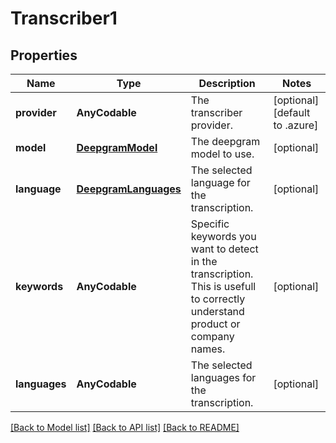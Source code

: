 # Transcriber1

## Properties
Name | Type | Description | Notes
------------ | ------------- | ------------- | -------------
**provider** | **AnyCodable** | The transcriber provider. | [optional] [default to .azure]
**model** | [**DeepgramModel**](DeepgramModel.md) | The deepgram model to use. | [optional] 
**language** | [**DeepgramLanguages**](DeepgramLanguages.md) | The selected language for the transcription. | [optional] 
**keywords** | **AnyCodable** | Specific keywords you want to detect in the transcription. This is usefull to correctly understand product or company names. | [optional] 
**languages** | **AnyCodable** | The selected languages for the transcription. | [optional] 

[[Back to Model list]](../README.md#documentation-for-models) [[Back to API list]](../README.md#documentation-for-api-endpoints) [[Back to README]](../README.md)


